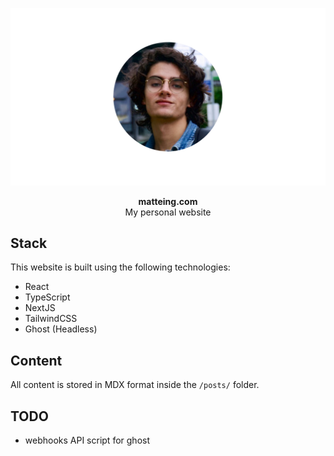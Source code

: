 ![Me](public/gh-cover.png)

<p align="center">
  <b>matteing.com</b><br />
  <span align="center">My personal website</span>
</p>

## Stack

This website is built using the following technologies:

-   React
-   TypeScript
-   NextJS
-   TailwindCSS
-   Ghost (Headless)

## Content

All content is stored in MDX format inside the `/posts/` folder.

## TODO

-   webhooks API script for ghost

